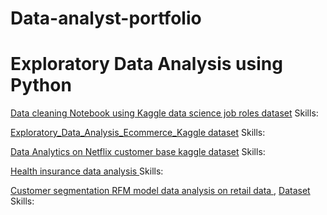# Data-analyst-portfolio

# Exploratory Data Analysis using Python 

[Data cleaning Notebook using Kaggle data science job roles dataset](https://github.com/venky88an/Data-analyst-portfolio/blob/main/Data_cleaning_python_using_pandas_with_summary_10_10_2024.ipynb)
Skills:

[Exploratory_Data_Analysis_Ecommerce_Kaggle dataset](https://github.com/venky88an/Data-analyst-portfolio/blob/main/Exploratory_Data_Analysis_Ecommerce_dataset.ipynb)
Skills:

[Data Analytics on Netflix customer base kaggle dataset](https://github.com/venky88an/Data-analyst-portfolio/blob/main/Data_Analytics_Netflix_customer_base_pandas_(Python)_10_10_2024.ipynb)
Skills:

[Health insurance data analysis ](https://github.com/venky88an/Data-analyst-portfolio/blob/main/Health_insurance_data_analysis_experiment_12_10_2024.ipynb)
Skills:

[Customer segmentation RFM model data analysis on retail data ](https://github.com/venky88an/Data-analyst-portfolio/blob/main/Customer_segmentation_RFM_model_12_10_2024.ipynb), [Dataset](https://www.kaggle.com/datasets/ulrikthygepedersen/online-retail-dataset)
Skills:

